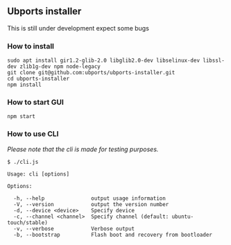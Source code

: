 ## Ubports installer

This is still under development expect some bugs

### How to install

```
sudo apt install gir1.2-glib-2.0 libglib2.0-dev libselinux-dev libssl-dev zlib1g-dev npm node-legacy
git clone git@github.com:ubports/ubports-installer.git
cd ubports-installer
npm install
```

### How to start GUI

```
npm start
```

### How to use CLI

*Please note that the cli is made for testing purposes.*

```
$ ./cli.js

Usage: cli [options]

Options:

  -h, --help               output usage information
  -V, --version            output the version number
  -d, --device <device>    Specify device
  -c, --channel <channel>  Specify channel (default: ubuntu-touch/stable)
  -v, --verbose            Verbose output
  -b, --bootstrap          Flash boot and recovery from bootloader
```
